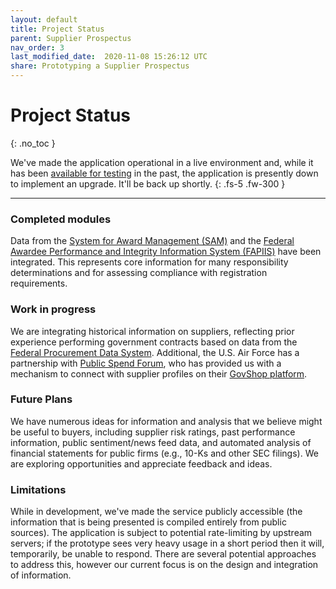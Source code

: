 ```yaml
---
layout: default
title: Project Status
parent: Supplier Prospectus
nav_order: 3
last_modified_date:  2020-11-08 15:26:12 UTC
share: Prototyping a Supplier Prospectus
---
```


# Project Status
{: .no_toc }


We've made the application operational in a live environment and, while it has
been [available for testing](../try-it/) in the past, the application is presently
down to implement an upgrade. It'll be back up shortly.
{: .fs-5 .fw-300 }

---


### Completed modules

Data from the [System for Award Management (SAM)](https://www.sam.gov) and the
[Federal Awardee Performance and Integrity Information System
(FAPIIS)](https://www.fapiis.gov) have been integrated. This represents core
information for many responsibility determinations and for assessing compliance
with registration requirements. 

### Work in progress

We are integrating historical information on suppliers, reflecting prior
experience performing government contracts based on data from the [Federal
Procurement Data System](https://www.fpds.gov).  Additional, the U.S. Air Force
has a partnership with [Public Spend Forum](https://www.publicspendforum.net),
who has provided us with a mechanism to connect with supplier profiles on their
[GovShop platform](https://govshop.publicspendforum.net). 

### Future Plans

We have numerous ideas for information and analysis that we believe might be
useful to buyers, including supplier risk ratings, past performance
information, public sentiment/news feed data, and automated analysis of
financial statements for public firms (e.g., 10-Ks and other SEC filings).  We
are exploring opportunities and appreciate feedback and ideas.

### Limitations

While in development, we've made the service publicly accessible (the
information that is being presented is compiled entirely from public sources).
The application is subject to potential rate-limiting by upstream servers; if
the prototype sees very heavy usage in a short period then it will,
temporarily, be unable to respond. There are several potential approaches to
address this, however our current focus is on the design and integration of
information.
